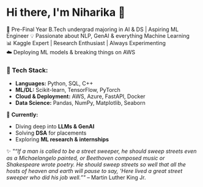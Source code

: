 # Hi there, I'm Niharika 👋  

🚀 Pre-Final Year B.Tech undergrad majoring in AI & DS | Aspiring ML Engineer
💡 Passionate about NLP, GenAI & everything Machine Learning  
📊 Kaggle Expert | Research Enthusiast | Always Experimenting  
☁️ Deploying ML models & breaking things on AWS  

### 🔧 Tech Stack:  
- **Languages:** Python, SQL, C++  
- **ML/DL:** Scikit-learn, TensorFlow, PyTorch  
- **Cloud & Deployment:** AWS, Azure, FastAPI, Docker  
- **Data Science:** Pandas, NumPy, Matplotlib, Seaborn  

📌 **Currently:**  
- Diving deep into **LLMs & GenAI**  
- Solving **DSA** for placements  
- Exploring **ML research & internships**  

✨ *"“If a man is called to be a street sweeper, he should sweep streets even as a Michaelangelo painted, or Beethoven composed music or Shakespeare wrote poetry. He should sweep streets so well that all the hosts of heaven and earth will pause to say, 'Here lived a great street sweeper who did his job well.”"* – Martin Luther King Jr.
